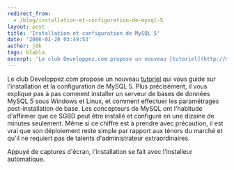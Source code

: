 ```yaml
---
redirect_from:
  - /blog/installation-et-configuration-de-mysql-5
layout: post
title: 'Installation et configuration de MySQL 5'
date: '2006-01-20 03:49:53'
author: j0k
tags: blabla
excerpt: 'Le club Developpez.com propose un nouveau [tutoriel](http://maximilian.developpez.com/mysql/installation_mysql5/) qui vous guide sur l''installation et la configuration de MySQL 5. Plus précisément, il vous explique pas à pas comment installer un serveur de bases de données MySQL 5 sous Windows et Linux, et comment effectuer les paramétrages post-installation de base.       ...'
---
```


Le club Developpez.com propose un nouveau [tutoriel](http://maximilian.developpez.com/mysql/installation_mysql5/) qui vous guide sur l'installation et la configuration de MySQL 5. Plus précisément, il vous explique pas à pas comment installer un serveur de bases de données MySQL 5 sous Windows et Linux, et comment effectuer les paramétrages post-installation de base.
Les concepteurs de MySQL ont l'habitude d'affirmer que ce SGBD peut être installé et configuré en une dizaine de minutes seulement. Même si ce chiffre est à prendre avec précaution, il est vrai que son déploiement reste simple par rapport aux ténors du marché et qu'il ne requiert pas de talents d'administrateur extraordinaires.

Appuyé de captures d'écran, l'installation se fait avec l'installeur automatique.

